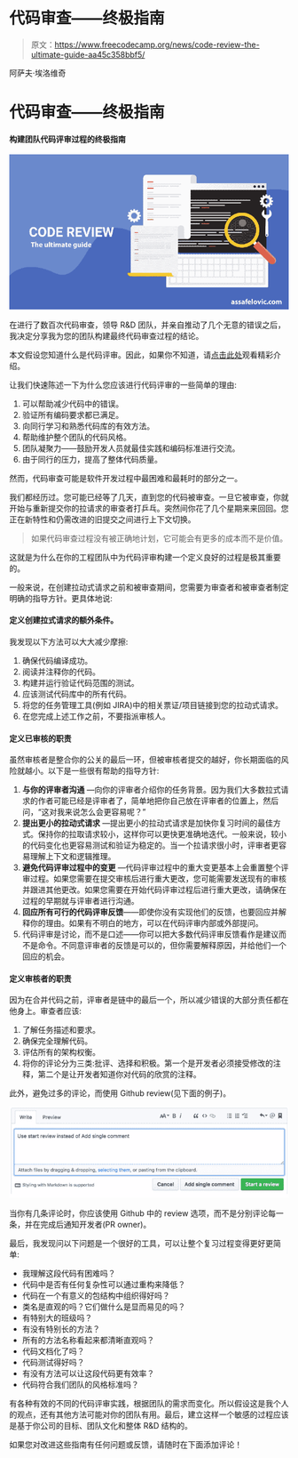 # 代码审查——终极指南

> 原文：<https://www.freecodecamp.org/news/code-review-the-ultimate-guide-aa45c358bbf5/>

阿萨夫·埃洛维奇

# 代码审查——终极指南

#### 构建团队代码评审过程的终极指南

![1*c8t6OXt7tMEUpeki-HEobg](img/bca6fc2905f330984a54e17fcc09da53.png)

在进行了数百次代码审查，领导 R&D 团队，并亲自推动了几个无意的错误之后，我决定分享我为您的团队构建最终代码审查过程的结论。

本文假设您知道什么是代码评审。因此，如果你不知道，请[点击此处](https://en.wikipedia.org/wiki/Code_review)观看精彩介绍。

让我们快速陈述一下为什么您应该进行代码评审的一些简单的理由:

1.  可以帮助减少代码中的错误。
2.  验证所有编码要求都已满足。
3.  向同行学习和熟悉代码库的有效方法。
4.  帮助维护整个团队的代码风格。
5.  团队凝聚力——鼓励开发人员就最佳实践和编码标准进行交流。
6.  由于同行的压力，提高了整体代码质量。

然而，代码审查可能是软件开发过程中最困难和最耗时的部分之一。

我们都经历过。您可能已经等了几天，直到您的代码被审查。一旦它被审查，你就开始与重新提交你的拉请求的审查者打乒乓。突然间你花了几个星期来来回回。您正在新特性和仍需改进的旧提交之间进行上下文切换。

> 如果代码审查过程没有被正确地计划，它可能会有更多的成本而不是价值。

这就是为什么在你的工程团队中为代码评审构建一个定义良好的过程是极其重要的。

一般来说，在创建拉动式请求之前和被审查期间，您需要为审查者和被审查者制定明确的指导方针。更具体地说:

#### 定义创建拉式请求的额外条件。

我发现以下方法可以大大减少摩擦:

1.  确保代码编译成功。
2.  阅读并注释你的代码。
3.  构建并运行验证代码范围的测试。
4.  应该测试代码库中的所有代码。
5.  将您的任务管理工具(例如 JIRA)中的相关票证/项目链接到您的拉动式请求。
6.  在您完成上述工作之前，不要指派审核人。

#### 定义已审核的职责

虽然审核者是整合你的公关的最后一环，但被审核者提交的越好，你长期面临的风险就越小。以下是一些很有帮助的指导方针:

1.  **与你的评审者沟通** —向你的评审者介绍你的任务背景。因为我们大多数拉式请求的作者可能已经是评审者了，简单地把你自己放在评审者的位置上，然后问，“这对我来说怎么会更容易呢？”
2.  **提出更小的拉动式请求** —提出更小的拉动式请求是加快你复习时间的最佳方式。保持你的拉取请求较小，这样你可以更快更准确地迭代。一般来说，较小的代码变化也更容易测试和验证为稳定的。当一个拉请求很小时，评审者更容易理解上下文和逻辑推理。
3.  **避免代码评审过程中的变更** —代码评审过程中的重大变更基本上会重置整个评审过程。如果您需要在提交审核后进行重大更改，您可能需要发送现有的审核并跟进其他更改。如果您需要在开始代码评审过程后进行重大更改，请确保在过程的早期就与评审者进行沟通。
4.  **回应所有可行的代码评审反馈**——即使你没有实现他们的反馈，也要回应并解释你的理由。如果有不明白的地方，可以在代码评审内部或外部提问。
5.  代码评审是讨论，而不是口述——你可以把大多数代码评审反馈看作是建议而不是命令。不同意评审者的反馈是可以的，但你需要解释原因，并给他们一个回应的机会。

#### 定义审核者的职责

因为在合并代码之前，评审者是链中的最后一个，所以减少错误的大部分责任都在他身上。审查者应该:

1.  了解任务描述和要求。
2.  确保完全理解代码。
3.  评估所有的架构权衡。
4.  将你的评论分为三类:批评、选择和积极。第一个是开发者必须接受修改的注释，第二个是让开发者知道你对代码的欣赏的注释。

此外，避免过多的评论，而使用 Github review(见下面的例子)。

![1*Dk9zXJdZRlzpapQ_ERyKwA](img/7acf8fdb581d36ea4fba1f7178e6f3c5.png)

当你有几条评论时，你应该使用 Github 中的 review 选项，而不是分别评论每一条，并在完成后通知开发者(PR owner)。

最后，我发现问以下问题是一个很好的工具，可以让整个复习过程变得更好更简单:

*   我理解这段代码有困难吗？
*   代码中是否有任何复杂性可以通过重构来降低？
*   代码在一个有意义的包结构中组织得好吗？
*   类名是直观的吗？它们做什么是显而易见的吗？
*   有特别大的班级吗？
*   有没有特别长的方法？
*   所有的方法名称看起来都清晰直观吗？
*   代码文档化了吗？
*   代码测试得好吗？
*   有没有方法可以让这段代码更有效率？
*   代码符合我们团队的风格标准吗？

有各种有效的不同的代码评审实践，根据团队的需求而变化。所以假设这是我个人的观点，还有其他方法可能对你的团队有用。最后，建立这样一个敏感的过程应该是基于你公司的目标、团队文化和整体 R&D 结构的。

如果您对改进这些指南有任何问题或反馈，请随时在下面添加评论！